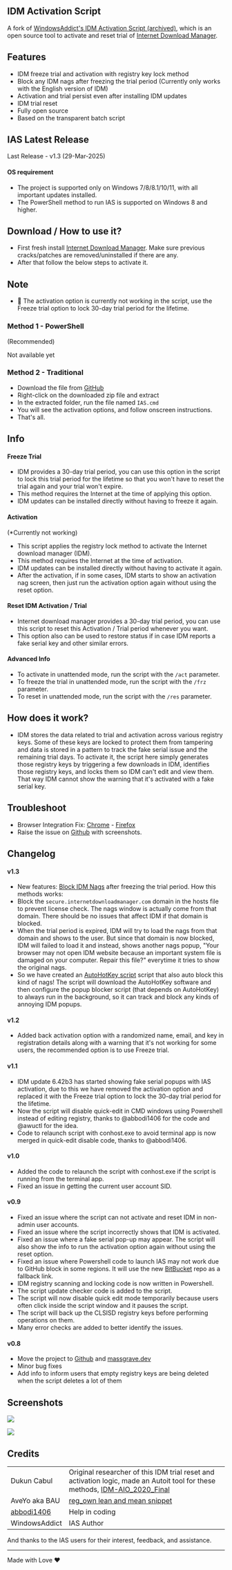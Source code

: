 ## IDM Activation Script
A fork of [WindowsAddict's IDM Activation Script (archived)](https://github.com/WindowsAddict/IDM-Activation-Script), which is an open source tool to activate and reset trial of [Internet Download Manager](https://www.internetdownloadmanager.com).

## Features

-   IDM freeze trial and activation with registry key lock method
-   Block any IDM nags after freezing the trial period (Currently only works with the English version of IDM)
-   Activation and trial persist even after installing IDM updates
-   IDM trial reset
-   Fully open source
-   Based on the transparent batch script

## IAS Latest Release

Last Release - v1.3 (29-Mar-2025)

#### OS requirement

-   The project is supported only on Windows 7/8/8.1/10/11, with all important updates installed.
-   The PowerShell method to run IAS is supported on Windows 8 and higher.


## Download / How to use it?

-   First fresh install [Internet Download Manager](https://www.internetdownloadmanager.com/). Make sure previous cracks/patches are removed/uninstalled if there are any.
-   After that follow the below steps to activate it.

## Note

-   📌 The activation option is currently not working in the script, use the Freeze trial option to lock 30-day trial period for the lifetime.

### Method 1 - PowerShell

(Recommended)

Not available yet

### Method 2 - Traditional

-   Download the file from [GitHub](https://github.com/Nvdtn19/IDM-Activation-Script/archive/refs/heads/main.zip) 
-   Right-click on the downloaded zip file and extract
-   In the extracted folder, run the file named `IAS.cmd`
-   You will see the activation options, and follow onscreen instructions.
-   That's all.

## Info

#### Freeze Trial

-   IDM provides a 30-day trial period, you can use this option in the script to lock this trial period for the lifetime so that you won't have to reset the trial again and your trial won't expire.
-   This method requires the Internet at the time of applying this option.
-   IDM updates can be installed directly without having to freeze it again.

#### Activation

(\*Currently not working)

-   This script applies the registry lock method to activate the Internet download manager (IDM).
-   This method requires the Internet at the time of activation.
-   IDM updates can be installed directly without having to activate it again.
-   After the activation, if in some cases, IDM starts to show an activation nag screen, then just run the activation option again without using the reset option.

#### Reset IDM Activation / Trial

-   Internet download manager provides a 30-day trial period, you can use this script to reset this Activation / Trial period whenever you want.
-   This option also can be used to restore status if in case IDM reports a fake serial key and other similar errors.

#### Advanced Info

-   To activate in unattended mode, run the script with the `/act` parameter.
-   To freeze the trial in unattended mode, run the script with the `/frz` parameter.
-   To reset in unattended mode, run the script with the `/res` parameter.

## How does it work?

-   IDM stores the data related to trial and activation across various registry keys. Some of these keys are locked to protect them from tampering and data is stored in a pattern to track the fake serial issue and the remaining trial days. To activate it, the script here simply generates those registry keys by triggering a few downloads in IDM, identifies those registry keys, and locks them so IDM can't edit and view them. That way IDM cannot show the warning that it's activated with a fake serial key.

## Troubleshoot

-   Browser Integration Fix: [Chrome](https://www.internetdownloadmanager.com/register/new_faq/bi9.html) - [Firefox](https://www.internetdownloadmanager.com/register/new_faq/bi4.html)
-   Raise the issue on [Github](https://github.com/WindowsAddict/IDM-Activation-Script) with screenshots.

## Changelog

#### v1.3
-   New features: [Block IDM Nags](https://www.reddit.com/r/Piracy/comments/1c65bb5/any_idea_how_to_prevent_this_popup_from_appearing/) after freezing the trial period. How this methods works:
  - Block the ```secure.internetdownloadmanager.com``` domain in the hosts file to prevent license check. The nags window is actually come from that domain. There should be no issues that affect IDM if that domain is blocked.
  - When the trial period is expired, IDM will try to load the nags from that domain and shows to the user. But since that domain is now blocked, IDM will failed to load it and instead, shows another nags popup, "Your browser may not open IDM website because an important system file is damaged on your computer. Repair this file?" everytime it tries to show the original nags.
  - So we have created an [AutoHotKey script](https://github.com/Nvdtn19/IDM-Activation-Script/blob/main/block_idm_popup.ahk) script that also auto block this kind of nags! The script will download the AutoHotKey software and then configure the popup blocker script (that depends on AutoHotKey) to always run in the background, so it can track and block any kinds of annoying IDM popups.

#### v1.2

-   Added back activation option with a randomized name, email, and key in registration details along with a warning that it's not working for some users, the recommended option is to use Freeze trial.

#### v1.1

-   IDM update 6.42b3 has started showing fake serial popups with IAS activation, due to this we have removed the activation option and replaced it with the Freeze trial option to lock the 30-day trial period for the lifetime.
-   Now the script will disable quick-edit in CMD windows using Powershell instead of editing registry, thanks to @abbodi1406 for the code and @awuctl for the idea.
-   Code to relaunch script with conhost.exe to avoid terminal app is now merged in quick-edit disable code, thanks to @abbodi1406.

#### v1.0

-   Added the code to relaunch the script with conhost.exe if the script is running from the terminal app.
-   Fixed an issue in getting the current user account SID.

#### v0.9

-   Fixed an issue where the script can not activate and reset IDM in non-admin user accounts.
-   Fixed an issue where the script incorrectly shows that IDM is activated.
-   Fixed an issue where a fake serial pop-up may appear. The script will also show the info to run the activation option again without using the reset option.
-   Fixed an issue where Powershell code to launch IAS may not work due to GitHub block in some regions. It will use the new [BitBucket](https://bitbucket.org/WindowsAddict/idm-activation-script/) repo as a fallback link.
-   IDM registry scanning and locking code is now written in Powershell.
-   The script update checker code is added to the script.
-   The script will now disable quick edit mode temporarily because users often click inside the script window and it pauses the script.
-   The script will back up the CLSISD registry keys before performing operations on them.
-   Many error checks are added to better identify the issues.

#### v0.8

-   Move the project to [Github](https://github.com/WindowsAddict/IDM-Activation-Script) and [massgrave.dev](https://massgrave.dev/idm-activation-script.html)
-   Minor bug fixes
-   Add info to inform users that empty registry keys are being deleted when the script deletes a lot of them

## Screenshots

![](https://massgrave.dev/images/IAS.png?raw=true)

![](https://massgrave.dev/images/IAS_Freeze_Trial.png?raw=true)

## Credits

|                                             |                                                                                                                                                                                                                                        |
|----------------------|--------------------------------------------------|
| Dukun Cabul                                 | Original researcher of this IDM trial reset and activation logic, made an Autoit tool for these methods, [IDM-AIO_2020_Final](https://nsaneforums.com/topic/371047-discussion-internet-download-manager-fixes/page/8/#comment-1632062) |
| AveYo aka BAU                               | [reg_own lean and mean snippet](https://pastebin.com/XTPt0JSC)                                                                                                                                                                         |
| [abbodi1406](https://github.com/abbodi1406) | Help in coding                                                                                                                                                                                                                         |
| WindowsAddict                               | IAS Author                                                                                                                                                                                                                             |

And thanks to the IAS users for their interest, feedback, and assistance.

------------------------------------------------------------------------

Made with Love ❤️
